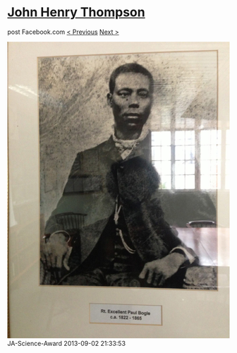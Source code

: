# [John Henry Thompson](../README.md)
post Facebook.com
[< Previous](2013-09-02-30.md) [Next >](2013-09-02-32.md)

[![](../media/2013-09-02/JA-Science-Award-20.jpg)](../README.md)
JA-Science-Award
2013-09-02 21:33:53